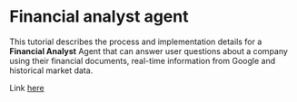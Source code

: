 # Financial analyst agent

This tutorial describes the process and implementation details for a **Financial Analyst** Agent that can answer user questions about a company using their financial documents, real-time information from Google and historical market data.

Link [here](https://github.com/chain-ml/council-financial-analyst-agent/blob/main/README.md)
